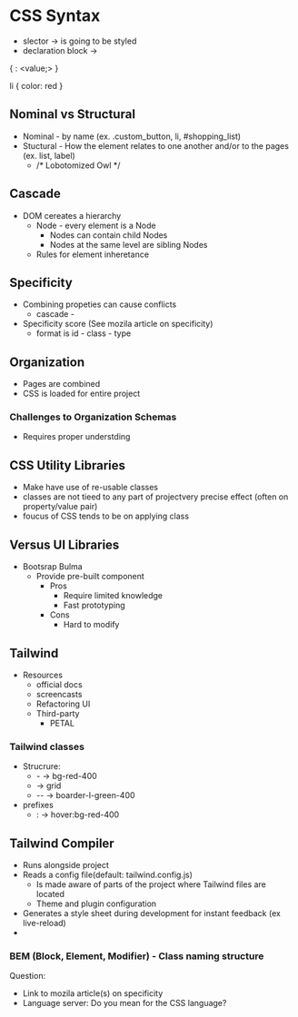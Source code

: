 # CSS Syntax

* slector -> is going to be styled
* declaration block -> 

<selector> {
    <property>: <value;>
}

li {
    color: red
}

## Nominal vs Structural
 * Nominal - by name (ex. .custom_button, li, #shopping_list)
 * Stuctural - How the element relates to one another and/or to the pages (ex. list, label)
   * /* Lobotomized Owl */

## Cascade
* DOM cereates a hierarchy
  * Node - every element is a Node
    * Nodes can contain child Nodes
    * Nodes at the same level are sibling Nodes
  * Rules for element inheretance

## Specificity
* Combining propeties can cause conflicts
  * cascade -
* Specificity score (See mozila article on specificity)
  * format is id - class - type

## Organization
* Pages are combined
* CSS is loaded for entire project

### Challenges to Organization Schemas
* Requires proper understding


## CSS Utility Libraries
* Make have use of re-usable classes
* classes are not tieed to any part of projectvery precise effect (often on property/value pair)
* foucus of CSS tends to be on applying class

## Versus UI Libraries
* Bootsrap Bulma
  * Provide pre-built component
    * Pros
      * Require limited knowledge
      * Fast prototyping
    * Cons
      * Hard to modify 

## Tailwind
* Resources
  * official docs
  * screencasts
  * Refactoring UI
  * Third-party
    * PETAL

### Tailwind classes
* Strucrure: 
  * <property name>-<value> -> bg-red-400
  * <value> -> grid
  * <property>-<qualification>-<value> -> boarder-l-green-400
* prefixes
  * <prefix>:<class> -> hover:bg-red-400

## Tailwind Compiler
* Runs alongside project
* Reads a config file(default: tailwind.config.js)
  * Is made aware of parts of the project where Tailwind files are located
  * Theme and plugin configuration
* Generates a style sheet during development for instant feedback (ex live-reload)
* 
  

### BEM (Block, Element, Modifier) - Class naming structure


Question:
* Link to mozila article(s) on specificity
* Language server: Do you mean for the CSS language?